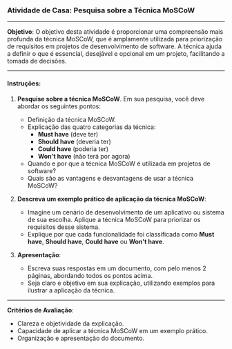 ### **Atividade de Casa: Pesquisa sobre a Técnica MoSCoW**

---

**Objetivo**: O objetivo desta atividade é proporcionar uma compreensão mais profunda da técnica MoSCoW, que é amplamente utilizada para priorização de requisitos em projetos de desenvolvimento de software. A técnica ajuda a definir o que é essencial, desejável e opcional em um projeto, facilitando a tomada de decisões.

---

#### **Instruções:**

1. **Pesquise sobre a técnica MoSCoW**. Em sua pesquisa, você deve abordar os seguintes pontos:

   - Definição da técnica MoSCoW.
   - Explicação das quatro categorias da técnica:
     - **Must have** (deve ter)
     - **Should have** (deveria ter)
     - **Could have** (poderia ter)
     - **Won't have** (não terá por agora)
   - Quando e por que a técnica MoSCoW é utilizada em projetos de software?
   - Quais são as vantagens e desvantagens de usar a técnica MoSCoW?

2. **Descreva um exemplo prático de aplicação da técnica MoSCoW**:
   - Imagine um cenário de desenvolvimento de um aplicativo ou sistema de sua escolha. Aplique a técnica MoSCoW para priorizar os requisitos desse sistema.
   - Explique por que cada funcionalidade foi classificada como **Must have**, **Should have**, **Could have** ou **Won't have**.

3. **Apresentação**:
   - Escreva suas respostas em um documento, com pelo menos 2 páginas, abordando todos os pontos acima.
   - Seja claro e objetivo em sua explicação, utilizando exemplos para ilustrar a aplicação da técnica.

---


**Critérios de Avaliação**:
- Clareza e objetividade da explicação.
- Capacidade de aplicar a técnica MoSCoW em um exemplo prático.
- Organização e apresentação do documento.

